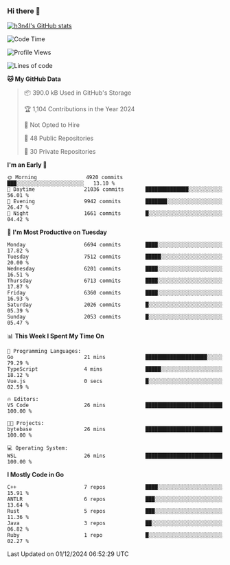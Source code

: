 ### Hi there 👋

[![h3n4l's GitHub stats](https://github-readme-stats.vercel.app/api?username=h3n4l&count_private=true&show_icons=true&theme=radical)](https://github.com/h3n4l/github-readme-stats)

<!--START_SECTION:waka-->
![Code Time](http://img.shields.io/badge/Code%20Time-2%2C014%20hrs%2036%20mins-blue)

![Profile Views](http://img.shields.io/badge/Profile%20Views-1-blue)

![Lines of code](https://img.shields.io/badge/From%20Hello%20World%20I%27ve%20Written-13.9%20million%20lines%20of%20code-blue)

**🐱 My GitHub Data** 

> 📦 390.0 kB Used in GitHub's Storage 
 > 
> 🏆 1,104 Contributions in the Year 2024
 > 
> 🚫 Not Opted to Hire
 > 
> 📜 48 Public Repositories 
 > 
> 🔑 30 Private Repositories 
 > 
**I'm an Early 🐤** 

```text
🌞 Morning                4920 commits        ███░░░░░░░░░░░░░░░░░░░░░░   13.10 % 
🌆 Daytime                21036 commits       ██████████████░░░░░░░░░░░   56.01 % 
🌃 Evening                9942 commits        ███████░░░░░░░░░░░░░░░░░░   26.47 % 
🌙 Night                  1661 commits        █░░░░░░░░░░░░░░░░░░░░░░░░   04.42 % 
```
📅 **I'm Most Productive on Tuesday** 

```text
Monday                   6694 commits        ████░░░░░░░░░░░░░░░░░░░░░   17.82 % 
Tuesday                  7512 commits        █████░░░░░░░░░░░░░░░░░░░░   20.00 % 
Wednesday                6201 commits        ████░░░░░░░░░░░░░░░░░░░░░   16.51 % 
Thursday                 6713 commits        ████░░░░░░░░░░░░░░░░░░░░░   17.87 % 
Friday                   6360 commits        ████░░░░░░░░░░░░░░░░░░░░░   16.93 % 
Saturday                 2026 commits        █░░░░░░░░░░░░░░░░░░░░░░░░   05.39 % 
Sunday                   2053 commits        █░░░░░░░░░░░░░░░░░░░░░░░░   05.47 % 
```


📊 **This Week I Spent My Time On** 

```text
💬 Programming Languages: 
Go                       21 mins             ████████████████████░░░░░   79.29 % 
TypeScript               4 mins              █████░░░░░░░░░░░░░░░░░░░░   18.12 % 
Vue.js                   0 secs              █░░░░░░░░░░░░░░░░░░░░░░░░   02.59 % 

🔥 Editors: 
VS Code                  26 mins             █████████████████████████   100.00 % 

🐱‍💻 Projects: 
bytebase                 26 mins             █████████████████████████   100.00 % 

💻 Operating System: 
WSL                      26 mins             █████████████████████████   100.00 % 
```

**I Mostly Code in Go** 

```text
C++                      7 repos             ████░░░░░░░░░░░░░░░░░░░░░   15.91 % 
ANTLR                    6 repos             ███░░░░░░░░░░░░░░░░░░░░░░   13.64 % 
Rust                     5 repos             ███░░░░░░░░░░░░░░░░░░░░░░   11.36 % 
Java                     3 repos             ██░░░░░░░░░░░░░░░░░░░░░░░   06.82 % 
Ruby                     1 repo              █░░░░░░░░░░░░░░░░░░░░░░░░   02.27 % 
```




 Last Updated on 01/12/2024 06:52:29 UTC
<!--END_SECTION:waka-->

